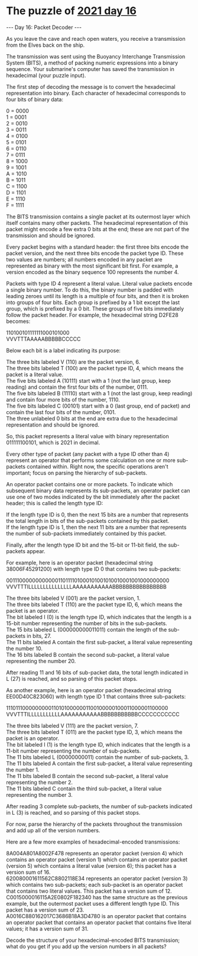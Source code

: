 # The puzzle of [2021 day 16](https://adventofcode.com/2021/day/16)

--- Day 16: Packet Decoder ---

As you leave the cave and reach open waters, you receive a transmission from the Elves back on the ship.

The transmission was sent using the Buoyancy Interchange Transmission System (BITS), a method of packing numeric expressions into a binary sequence. Your submarine's computer has saved the transmission in hexadecimal (your puzzle input).

The first step of decoding the message is to convert the hexadecimal representation into binary. Each character of hexadecimal corresponds to four bits of binary data:

0 = 0000\
1 = 0001\
2 = 0010\
3 = 0011\
4 = 0100\
5 = 0101\
6 = 0110\
7 = 0111\
8 = 1000\
9 = 1001\
A = 1010\
B = 1011\
C = 1100\
D = 1101\
E = 1110\
F = 1111

The BITS transmission contains a single packet at its outermost layer which itself contains many other packets. The hexadecimal representation of this packet might encode a few extra 0 bits at the end; these are not part of the transmission and should be ignored.

Every packet begins with a standard header: the first three bits encode the packet version, and the next three bits encode the packet type ID. These two values are numbers; all numbers encoded in any packet are represented as binary with the most significant bit first. For example, a version encoded as the binary sequence 100 represents the number 4.

Packets with type ID 4 represent a literal value. Literal value packets encode a single binary number. To do this, the binary number is padded with leading zeroes until its length is a multiple of four bits, and then it is broken into groups of four bits. Each group is prefixed by a 1 bit except the last group, which is prefixed by a 0 bit. These groups of five bits immediately follow the packet header. For example, the hexadecimal string D2FE28 becomes:

110100101111111000101000\
VVVTTTAAAAABBBBBCCCCC

Below each bit is a label indicating its purpose:

The three bits labeled V (110) are the packet version, 6.\
The three bits labeled T (100) are the packet type ID, 4, which means the packet is a literal value.\
The five bits labeled A (10111) start with a 1 (not the last group, keep reading) and contain the first four bits of the number, 0111.\
The five bits labeled B (11110) start with a 1 (not the last group, keep reading) and contain four more bits of the number, 1110.\
The five bits labeled C (00101) start with a 0 (last group, end of packet) and contain the last four bits of the number, 0101.\
The three unlabeled 0 bits at the end are extra due to the hexadecimal representation and should be ignored.

So, this packet represents a literal value with binary representation 011111100101, which is 2021 in decimal.

Every other type of packet (any packet with a type ID other than 4) represent an operator that performs some calculation on one or more sub-packets contained within. Right now, the specific operations aren't important; focus on parsing the hierarchy of sub-packets.

An operator packet contains one or more packets. To indicate which subsequent binary data represents its sub-packets, an operator packet can use one of two modes indicated by the bit immediately after the packet header; this is called the length type ID:

If the length type ID is 0, then the next 15 bits are a number that represents the total length in bits of the sub-packets contained by this packet.\
If the length type ID is 1, then the next 11 bits are a number that represents the number of sub-packets immediately contained by this packet.

Finally, after the length type ID bit and the 15-bit or 11-bit field, the sub-packets appear.

For example, here is an operator packet (hexadecimal string 38006F45291200) with length type ID 0 that contains two sub-packets:

00111000000000000110111101000101001010010001001000000000\
VVVTTTILLLLLLLLLLLLLLLAAAAAAAAAAABBBBBBBBBBBBBBBB

The three bits labeled V (001) are the packet version, 1.\
The three bits labeled T (110) are the packet type ID, 6, which means the packet is an operator.\
The bit labeled I (0) is the length type ID, which indicates that the length is a 15-bit number representing the number of bits in the sub-packets.\
The 15 bits labeled L (000000000011011) contain the length of the sub-packets in bits, 27.\
The 11 bits labeled A contain the first sub-packet, a literal value representing the number 10.\
The 16 bits labeled B contain the second sub-packet, a literal value representing the number 20.

After reading 11 and 16 bits of sub-packet data, the total length indicated in L (27) is reached, and so parsing of this packet stops.

As another example, here is an operator packet (hexadecimal string EE00D40C823060) with length type ID 1 that contains three sub-packets:

11101110000000001101010000001100100000100011000001100000\
VVVTTTILLLLLLLLLLLAAAAAAAAAAABBBBBBBBBBBCCCCCCCCCCC

The three bits labeled V (111) are the packet version, 7.\
The three bits labeled T (011) are the packet type ID, 3, which means the packet is an operator.\
The bit labeled I (1) is the length type ID, which indicates that the length is a 11-bit number representing the number of sub-packets.\
The 11 bits labeled L (00000000011) contain the number of sub-packets, 3.\
The 11 bits labeled A contain the first sub-packet, a literal value representing the number 1.\
The 11 bits labeled B contain the second sub-packet, a literal value representing the number 2.\
The 11 bits labeled C contain the third sub-packet, a literal value representing the number 3.

After reading 3 complete sub-packets, the number of sub-packets indicated in L (3) is reached, and so parsing of this packet stops.

For now, parse the hierarchy of the packets throughout the transmission and add up all of the version numbers.

Here are a few more examples of hexadecimal-encoded transmissions:

8A004A801A8002F478 represents an operator packet (version 4) which contains an operator packet (version 1) which contains an operator packet (version 5) which contains a literal value (version 6); this packet has a version sum of 16.\
620080001611562C8802118E34 represents an operator packet (version 3) which contains two sub-packets; each sub-packet is an operator packet that contains two literal values. This packet has a version sum of 12.\
C0015000016115A2E0802F182340 has the same structure as the previous example, but the outermost packet uses a different length type ID. This packet has a version sum of 23.\
A0016C880162017C3686B18A3D4780 is an operator packet that contains an operator packet that contains an operator packet that contains five literal values; it has a version sum of 31.

Decode the structure of your hexadecimal-encoded BITS transmission; what do you get if you add up the version numbers in all packets?
